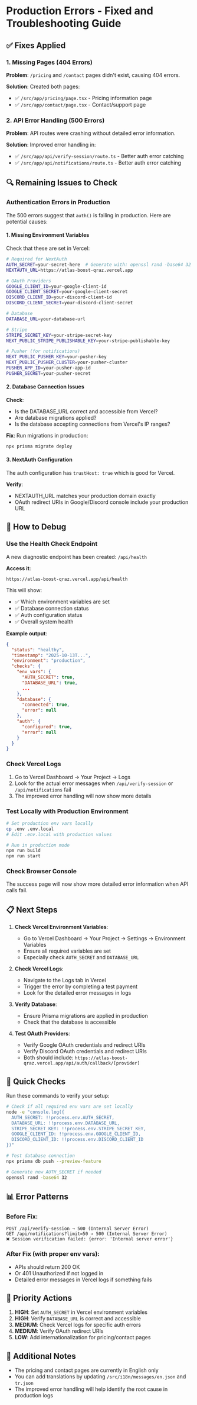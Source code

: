 # Production Errors - Fixed and Troubleshooting Guide

## ✅ Fixes Applied

### 1. Missing Pages (404 Errors)
**Problem**: `/pricing` and `/contact` pages didn't exist, causing 404 errors.

**Solution**: Created both pages:
- ✅ `/src/app/pricing/page.tsx` - Pricing information page
- ✅ `/src/app/contact/page.tsx` - Contact/support page

### 2. API Error Handling (500 Errors)
**Problem**: API routes were crashing without detailed error information.

**Solution**: Improved error handling in:
- ✅ `/src/app/api/verify-session/route.ts` - Better auth error catching
- ✅ `/src/app/api/notifications/route.ts` - Better auth error catching

## 🔍 Remaining Issues to Check

### Authentication Errors in Production

The 500 errors suggest that `auth()` is failing in production. Here are potential causes:

#### 1. Missing Environment Variables
Check that these are set in Vercel:

```bash
# Required for NextAuth
AUTH_SECRET=your-secret-here  # Generate with: openssl rand -base64 32
NEXTAUTH_URL=https://atlas-boost-qraz.vercel.app

# OAuth Providers
GOOGLE_CLIENT_ID=your-google-client-id
GOOGLE_CLIENT_SECRET=your-google-client-secret
DISCORD_CLIENT_ID=your-discord-client-id
DISCORD_CLIENT_SECRET=your-discord-client-secret

# Database
DATABASE_URL=your-database-url

# Stripe
STRIPE_SECRET_KEY=your-stripe-secret-key
NEXT_PUBLIC_STRIPE_PUBLISHABLE_KEY=your-stripe-publishable-key

# Pusher (for notifications)
NEXT_PUBLIC_PUSHER_KEY=your-pusher-key
NEXT_PUBLIC_PUSHER_CLUSTER=your-pusher-cluster
PUSHER_APP_ID=your-pusher-app-id
PUSHER_SECRET=your-pusher-secret
```

#### 2. Database Connection Issues
**Check**:
- Is the DATABASE_URL correct and accessible from Vercel?
- Are database migrations applied?
- Is the database accepting connections from Vercel's IP ranges?

**Fix**: Run migrations in production:
```bash
npx prisma migrate deploy
```

#### 3. NextAuth Configuration
The auth configuration has `trustHost: true` which is good for Vercel.

**Verify**:
- NEXTAUTH_URL matches your production domain exactly
- OAuth redirect URIs in Google/Discord console include your production URL

## 🧪 How to Debug

### Use the Health Check Endpoint
A new diagnostic endpoint has been created: `/api/health`

**Access it**:
```
https://atlas-boost-qraz.vercel.app/api/health
```

This will show:
- ✅ Which environment variables are set
- ✅ Database connection status
- ✅ Auth configuration status
- ✅ Overall system health

**Example output**:
```json
{
  "status": "healthy",
  "timestamp": "2025-10-13T...",
  "environment": "production",
  "checks": {
    "env_vars": {
      "AUTH_SECRET": true,
      "DATABASE_URL": true,
      ...
    },
    "database": {
      "connected": true,
      "error": null
    },
    "auth": {
      "configured": true,
      "error": null
    }
  }
}
```

### Check Vercel Logs
1. Go to Vercel Dashboard → Your Project → Logs
2. Look for the actual error messages when `/api/verify-session` or `/api/notifications` fail
3. The improved error handling will now show more details

### Test Locally with Production Environment
```bash
# Set production env vars locally
cp .env .env.local
# Edit .env.local with production values

# Run in production mode
npm run build
npm run start
```

### Check Browser Console
The success page will now show more detailed error information when API calls fail.

## 📋 Next Steps

1. **Check Vercel Environment Variables**:
   - Go to Vercel Dashboard → Your Project → Settings → Environment Variables
   - Ensure all required variables are set
   - Especially check `AUTH_SECRET` and `DATABASE_URL`

2. **Check Vercel Logs**:
   - Navigate to the Logs tab in Vercel
   - Trigger the error by completing a test payment
   - Look for the detailed error messages in logs

3. **Verify Database**:
   - Ensure Prisma migrations are applied in production
   - Check that the database is accessible

4. **Test OAuth Providers**:
   - Verify Google OAuth credentials and redirect URIs
   - Verify Discord OAuth credentials and redirect URIs
   - Both should include: `https://atlas-boost-qraz.vercel.app/api/auth/callback/[provider]`

## 🔧 Quick Checks

Run these commands to verify your setup:

```bash
# Check if all required env vars are set locally
node -e "console.log({
  AUTH_SECRET: !!process.env.AUTH_SECRET,
  DATABASE_URL: !!process.env.DATABASE_URL,
  STRIPE_SECRET_KEY: !!process.env.STRIPE_SECRET_KEY,
  GOOGLE_CLIENT_ID: !!process.env.GOOGLE_CLIENT_ID,
  DISCORD_CLIENT_ID: !!process.env.DISCORD_CLIENT_ID
})"

# Test database connection
npx prisma db push --preview-feature

# Generate new AUTH_SECRET if needed
openssl rand -base64 32
```

## 📊 Error Patterns

### Before Fix:
```
POST /api/verify-session → 500 (Internal Server Error)
GET /api/notifications?limit=50 → 500 (Internal Server Error)
❌ Session verification failed: {error: 'Internal server error'}
```

### After Fix (with proper env vars):
- APIs should return 200 OK
- Or 401 Unauthorized if not logged in
- Detailed error messages in Vercel logs if something fails

## 🎯 Priority Actions

1. **HIGH**: Set `AUTH_SECRET` in Vercel environment variables
2. **HIGH**: Verify `DATABASE_URL` is correct and accessible
3. **MEDIUM**: Check Vercel logs for specific auth errors
4. **MEDIUM**: Verify OAuth redirect URIs
5. **LOW**: Add internationalization for pricing/contact pages

## 📝 Additional Notes

- The pricing and contact pages are currently in English only
- You can add translations by updating `/src/i18n/messages/en.json` and `tr.json`
- The improved error handling will help identify the root cause in production logs

